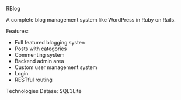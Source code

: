 RBlog

A complete blog management system like WordPress in Ruby on Rails.

Features:
- Full featured blogging systen
- Posts with categories
- Commenting system
- Backend admin area
- Custom user management system
- Login
- RESTful routing

Technologies
Datase: SQL3Lite

